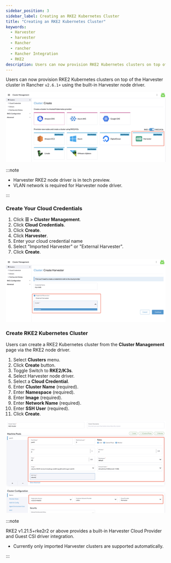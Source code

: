 ```yaml
---
sidebar_position: 3
sidebar_label: Creating an RKE2 Kubernetes Cluster
title: "Creating an RKE2 Kubernetes Cluster"
keywords:
  - Harvester
  - harvester
  - Rancher
  - rancher
  - Rancher Integration
  - RKE2
description: Users can now provision RKE2 Kubernetes clusters on top of the Harvester cluster in Rancher v2.6.1+ using the built-in Harvester node driver.
---
```


<head>
  <link rel="canonical" href="https://docs.harvesterhci.io/v1.1/rancher/node/rke2-cluster"/>
</head>

Users can now provision RKE2 Kubernetes clusters on top of the Harvester cluster in Rancher `v2.6.1+` using the built-in Harvester node driver.

![rke2-cluster](../assets/rke2-node-driver.png)

:::note

- Harvester RKE2 node driver is in tech preview.
- VLAN network is required for Harvester node driver.

:::

### Create Your Cloud Credentials

1. Click **☰ > Cluster Management**.
2. Click **Cloud Credentials**.
3. Click **Create**.
4. Click **Harvester**.
5. Enter your cloud credential name
6. Select "Imported Harvester" or "External Harvester".
7. Click **Create**.

![create-harvester-cloud-credentials](../assets/harvester-create-cloud-credentials.png)

###  Create RKE2 Kubernetes Cluster

Users can create a RKE2 Kubernetes cluster from the **Cluster Management** page via the RKE2 node driver.

1. Select **Clusters** menu.
2. Click **Create** button.
3. Toggle Switch to **RKE2/K3s**.
4. Select Harvester node driver.
5. Select a **Cloud Credential**.
6. Enter **Cluster Name** (required).
7. Enter **Namespace** (required).
8. Enter **Image** (required).
9. Enter **Network Name** (required).
10. Enter **SSH User** (required).
11. Click **Create**.

![create-rke2-harvester-cluster](../assets/create-rke2-harvester-cluster.png)

:::note

RKE2 v1.21.5+rke2r2 or above provides a built-in Harvester Cloud Provider and Guest CSI driver integration.

- Currently only imported Harvester clusters are supported automatically.

:::
